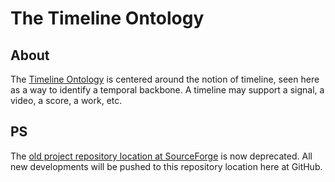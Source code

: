 The Timeline Ontology
=====================

About
-----

The [Timeline Ontology](http://purl.org/NET/c4dm/timeline.owl#) is centered around the notion of timeline, seen here as a way to identify a temporal backbone. A timeline may support a signal, a video, a score, a work, etc.

PS
--

The [old project repository location at SourceForge](http://motools.svn.sourceforge.net/viewvc/motools/time/) is now deprecated. All new developments will be pushed to this repository location here at GitHub.


